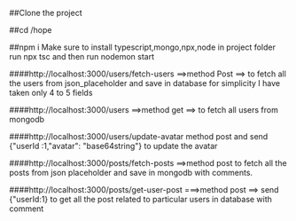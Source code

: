 ##Clone the project 


##cd /hope



##npm i 
Make sure to install typescript,mongo,npx,node
in project folder run npx tsc
and then run nodemon start



####http://localhost:3000/users/fetch-users ==>method Post ==> to fetch all the users from json_placeholder and save in database
for simplicity I have taken only 4 to 5 fields


####http://localhost:3000/users  ==>method get ==> to fetch all users from mongodb

####http://localhost:3000/users/update-avatar method post and send {"userId :1,"avatar": "base64string"} to update the avatar

####http://localhost:3000/posts/fetch-posts ==>method post to fetch all the posts from json placeholder and save in mongodb with comments.








####http://localhost:3000/posts/get-user-post ===>method post  ==> send {"userId:1} to get all the post related to particular users in database with comment

